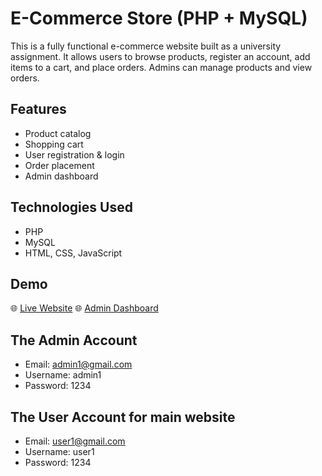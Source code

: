 # E-Commerce Store (PHP + MySQL)

This is a fully functional e-commerce website built as a university assignment. It allows users to browse products, register an account, add items to a cart, and place orders. Admins can manage products and view orders.

## Features
- Product catalog
- Shopping cart
- User registration & login
- Order placement
- Admin dashboard 

## Technologies Used
- PHP
- MySQL
- HTML, CSS, JavaScript

## Demo
🌐 [Live Website](letsgear.infinityfreeapp.com)
🌐 [Admin Dashboard](letsgear.infinityfreeapp.com/admin-panel)

## The Admin Account
- Email: admin1@gmail.com
- Username: admin1
- Password: 1234

## The User Account for main website
- Email: user1@gmail.com
- Username: user1
- Password: 1234
